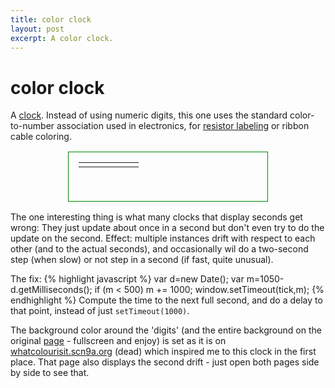 ```yaml
---
title: color clock
layout: post
excerpt: A color clock.
---
```


# color clock

A <a href="//apk.li/c">clock</a>. Instead of using numeric
digits, this one uses the standard color-to-number association
used in electronics, for
<a href="https://en.wikipedia.org/wiki/Electronic_color_code#Resistor_color-coding">resistor
labeling</a> or ribbon cable coloring.

<table id='clockframe'
       style='margin-left: auto; margin-right: auto; border: 1px solid #080;
              padding: 1em; width: 20em; height: 5em; border-spacing: 0px; '><tr>
  <td id="ht"></td>
  <td id="ho"></td>
  <td id="mt"></td>
  <td id="mo"></td>
  <td id="st"></td>
  <td id="so"></td>
</tr></table>

The one interesting thing is what many clocks that display seconds
get wrong: They just update about once in a second but don't
even try to do the update on the second. Effect: multiple instances
drift with respect to each other (and to the actual seconds),
and occasionally wil do a two-second step (when slow) or not
step in a second (if fast, quite unusual).

The fix:
{% highlight javascript %}
  var d=new Date();
  var m=1050-d.getMilliseconds();
  if (m < 500) m += 1000;
  window.setTimeout(tick,m);
{% endhighlight %}
Compute the time to the next full second, and do a delay to that
point, instead of just `setTimeout(1000)`.

The background color around the 'digits' (and the entire background
on the original <a href="//apk.li/c">page</a> - fullscreen and enjoy)
is set as it is on
<a href="http://whatcolourisit.scn9a.org/">whatcolourisit.scn9a.org</a>
(dead)
which inspired me to this clock in the first place. That page also displays
the second drift - just open both pages side by side to see that.

<script type="text/javascript" src="//apk.li/c.js"></script>

